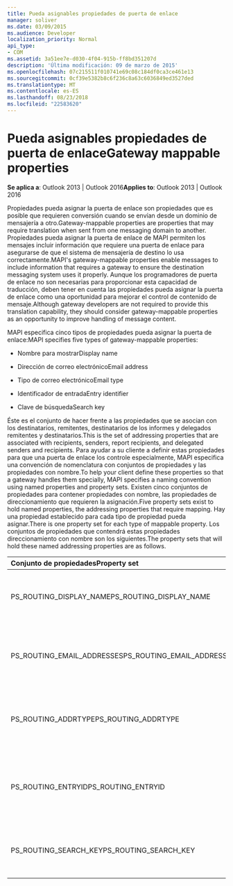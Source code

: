 ```yaml
---
title: Pueda asignables propiedades de puerta de enlace
manager: soliver
ms.date: 03/09/2015
ms.audience: Developer
localization_priority: Normal
api_type:
- COM
ms.assetid: 3a51ee7e-d030-4f04-915b-ff8bd351207d
description: 'Última modificación: 09 de marzo de 2015'
ms.openlocfilehash: 07c215511f010741e69c08c184df0ca3ce461e13
ms.sourcegitcommit: 0cf39e5382b8c6f236c8a63c6036849ed3527ded
ms.translationtype: MT
ms.contentlocale: es-ES
ms.lasthandoff: 08/23/2018
ms.locfileid: "22583620"
---
```

# <a name="gateway-mappable-properties"></a><span data-ttu-id="3e15c-103">Pueda asignables propiedades de puerta de enlace</span><span class="sxs-lookup"><span data-stu-id="3e15c-103">Gateway mappable properties</span></span>

<span data-ttu-id="3e15c-104">**Se aplica a**: Outlook 2013 | Outlook 2016</span><span class="sxs-lookup"><span data-stu-id="3e15c-104">**Applies to**: Outlook 2013 | Outlook 2016</span></span> 
  
<span data-ttu-id="3e15c-105">Propiedades pueda asignar la puerta de enlace son propiedades que es posible que requieren conversión cuando se envían desde un dominio de mensajería a otro.</span><span class="sxs-lookup"><span data-stu-id="3e15c-105">Gateway-mappable properties are properties that may require translation when sent from one messaging domain to another.</span></span> <span data-ttu-id="3e15c-106">Propiedades pueda asignar la puerta de enlace de MAPI permiten los mensajes incluir información que requiere una puerta de enlace para asegurarse de que el sistema de mensajería de destino lo usa correctamente.</span><span class="sxs-lookup"><span data-stu-id="3e15c-106">MAPI's gateway-mappable properties enable messages to include information that requires a gateway to ensure the destination messaging system uses it properly.</span></span> <span data-ttu-id="3e15c-107">Aunque los programadores de puerta de enlace no son necesarias para proporcionar esta capacidad de traducción, deben tener en cuenta las propiedades pueda asignar la puerta de enlace como una oportunidad para mejorar el control de contenido de mensaje.</span><span class="sxs-lookup"><span data-stu-id="3e15c-107">Although gateway developers are not required to provide this translation capability, they should consider gateway-mappable properties as an opportunity to improve handling of message content.</span></span>
  
<span data-ttu-id="3e15c-108">MAPI especifica cinco tipos de propiedades pueda asignar la puerta de enlace:</span><span class="sxs-lookup"><span data-stu-id="3e15c-108">MAPI specifies five types of gateway-mappable properties:</span></span>
  
- <span data-ttu-id="3e15c-109">Nombre para mostrar</span><span class="sxs-lookup"><span data-stu-id="3e15c-109">Display name</span></span>
    
- <span data-ttu-id="3e15c-110">Dirección de correo electrónico</span><span class="sxs-lookup"><span data-stu-id="3e15c-110">Email address</span></span>
    
- <span data-ttu-id="3e15c-111">Tipo de correo electrónico</span><span class="sxs-lookup"><span data-stu-id="3e15c-111">Email type</span></span>
    
- <span data-ttu-id="3e15c-112">Identificador de entrada</span><span class="sxs-lookup"><span data-stu-id="3e15c-112">Entry identifier</span></span>
    
- <span data-ttu-id="3e15c-113">Clave de búsqueda</span><span class="sxs-lookup"><span data-stu-id="3e15c-113">Search key</span></span>
    
<span data-ttu-id="3e15c-114">Éste es el conjunto de hacer frente a las propiedades que se asocian con los destinatarios, remitentes, destinatarios de los informes y delegados remitentes y destinatarios.</span><span class="sxs-lookup"><span data-stu-id="3e15c-114">This is the set of addressing properties that are associated with recipients, senders, report recipients, and delegated senders and recipients.</span></span> <span data-ttu-id="3e15c-115">Para ayudar a su cliente a definir estas propiedades para que una puerta de enlace los controle especialmente, MAPI especifica una convención de nomenclatura con conjuntos de propiedades y las propiedades con nombre.</span><span class="sxs-lookup"><span data-stu-id="3e15c-115">To help your client define these properties so that a gateway handles them specially, MAPI specifies a naming convention using named properties and property sets.</span></span> <span data-ttu-id="3e15c-116">Existen cinco conjuntos de propiedades para contener propiedades con nombre, las propiedades de direccionamiento que requieren la asignación.</span><span class="sxs-lookup"><span data-stu-id="3e15c-116">Five property sets exist to hold named properties, the addressing properties that require mapping.</span></span> <span data-ttu-id="3e15c-117">Hay una propiedad establecido para cada tipo de propiedad pueda asignar.</span><span class="sxs-lookup"><span data-stu-id="3e15c-117">There is one property set for each type of mappable property.</span></span> <span data-ttu-id="3e15c-118">Los conjuntos de propiedades que contendrá estas propiedades direccionamiento con nombre son los siguientes.</span><span class="sxs-lookup"><span data-stu-id="3e15c-118">The property sets that will hold these named addressing properties are as follows.</span></span>
  
|<span data-ttu-id="3e15c-119">**Conjunto de propiedades**</span><span class="sxs-lookup"><span data-stu-id="3e15c-119">**Property set**</span></span>|<span data-ttu-id="3e15c-120">**Descripción**</span><span class="sxs-lookup"><span data-stu-id="3e15c-120">**Description**</span></span>|
|:-----|:-----|
|<span data-ttu-id="3e15c-121">PS_ROUTING_DISPLAY_NAME</span><span class="sxs-lookup"><span data-stu-id="3e15c-121">PS_ROUTING_DISPLAY_NAME</span></span>  <br/> |<span data-ttu-id="3e15c-122">Contiene propiedades de cadena que se usan como nombres para mostrar.</span><span class="sxs-lookup"><span data-stu-id="3e15c-122">Contains string properties used as display names.</span></span>  <br/> |
|<span data-ttu-id="3e15c-123">PS_ROUTING_EMAIL_ADDRESSES</span><span class="sxs-lookup"><span data-stu-id="3e15c-123">PS_ROUTING_EMAIL_ADDRESSES</span></span>  <br/> |<span data-ttu-id="3e15c-124">Contiene propiedades de cadena que se usan como direcciones de correo electrónico.</span><span class="sxs-lookup"><span data-stu-id="3e15c-124">Contains string properties used as email addresses.</span></span>  <br/> |
|<span data-ttu-id="3e15c-125">PS_ROUTING_ADDRTYPE</span><span class="sxs-lookup"><span data-stu-id="3e15c-125">PS_ROUTING_ADDRTYPE</span></span>  <br/> |<span data-ttu-id="3e15c-126">Contiene propiedades de cadena que se usan como tipos de direcciones de correo electrónico.</span><span class="sxs-lookup"><span data-stu-id="3e15c-126">Contains string properties used as email address types.</span></span>  <br/> |
|<span data-ttu-id="3e15c-127">PS_ROUTING_ENTRYID</span><span class="sxs-lookup"><span data-stu-id="3e15c-127">PS_ROUTING_ENTRYID</span></span>  <br/> |<span data-ttu-id="3e15c-128">Contiene propiedades binario que se usan como identificadores de entrada a largo plazo.</span><span class="sxs-lookup"><span data-stu-id="3e15c-128">Contains binary properties used as long-term entry identifiers.</span></span>  <br/> |
|<span data-ttu-id="3e15c-129">PS_ROUTING_SEARCH_KEY</span><span class="sxs-lookup"><span data-stu-id="3e15c-129">PS_ROUTING_SEARCH_KEY</span></span>  <br/> |<span data-ttu-id="3e15c-130">Contiene propiedades binario que se usan como claves de búsqueda.</span><span class="sxs-lookup"><span data-stu-id="3e15c-130">Contains binary properties used as search keys.</span></span>  <br/> |
   

